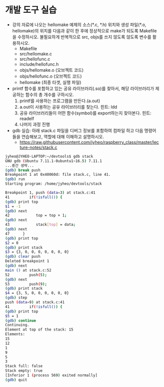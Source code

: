 # 개발 도구 실습

* 강의 자료에 나오는 hellomake 예제의 소스(\*.c, \*.h) 위치와 생성 파일(\*.o, hellomake)의 위치를 다음과 같이 한 후에 정상적으로 make가 되도록 Makefile을 수정하시오.
불필요하게 반복적으로 src, objs를 쓰지 않도록 않도록 변수를 활용하시오.
    - Makefile
    - src/hellomake.c
    - src/hellofunc.c
    - include/hellofunc.h
    - objs/hellomake.o (오브젝트 코드)
    - objs/hellofunc.o (오브젝트 코드)
    - hellomake (최종 타겟, 실행 파일)
* printf 함수를 포함하고 있는 공유 라이브러리(.so)를 찾아서, 해당 라이브러리가 제공하는 함수의 총 개수를 구하시오.
    1. printf를 사용하는 프로그램을 만든다.(a.out)
    2. a.out이 사용하는 공유 라이브러리를 찾는다. 힌트: ldd
    3. 공유 라이브러리들이 어떤 함수(symbol)를 export하는지 찾아본다. 힌트: readelf
    4. 나머지 과정 진행
* gdb 실습: 아래 stack.c 파일을 디버그 정보를 포함하여 컴파일 하고 다음 명령어들을 연습해보고, 역할에 대해 이해하고 설명하시오.
    * https://raw.githubusercontent.com/jyheo/raspberry_class/master/lecture-notes/stack.c
    
```bash
jyheo@JYHEO-LAPTOP:~/devtools$ gdb stack
GNU gdb (Ubuntu 7.11.1-0ubuntu1~16.5) 7.11.1
...중간 생략...
(gdb) break push
Breakpoint 1 at 0x40060d: file stack.c, line 41.
(gdb) run
Starting program: /home/jyheo/devtools/stack

Breakpoint 1, push (data=3) at stack.c:41
41         if(!isfull()) {
(gdb) print top
$1 = -1
(gdb) next
42            top = top + 1;
(gdb) next
43            stack[top] = data;
(gdb) next
47      }
(gdb) print top
$2 = 0
(gdb) print stack
$3 = {3, 0, 0, 0, 0, 0, 0, 0}
(gdb) clear push
Deleted breakpoint 1
(gdb) next
main () at stack.c:52
52         push(5);
(gdb) next
53         push(9);
(gdb) print stack
$4 = {3, 5, 0, 0, 0, 0, 0, 0}
(gdb) step
push (data=9) at stack.c:41
41         if(!isfull()) {
(gdb) print top
$5 = 1
(gdb) continue
Continuing.
Element at top of the stack: 15
Elements:
15
12
1
9
5
3
Stack full: false
Stack empty: true
[Inferior 1 (process 569) exited normally]
(gdb) quit
```

